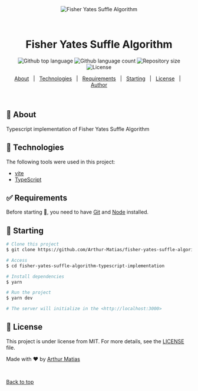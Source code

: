 <div align="center" id="top"> 
  <img src="./.github/app.gif" alt="Fisher Yates Suffle Algorithm" />

  &#xa0;

  <!-- <a href="https://fisheryatessufflealgorithmtypescriptimplementation.netlify.app">Demo</a> -->
</div>

<h1 align="center">Fisher Yates Suffle Algorithm</h1>

<p align="center">
  <img alt="Github top language" src="https://img.shields.io/github/languages/top/Arthur-Matias/fisher-yates-suffle-algorithm-typescript-implementation?color=56BEB8">

  <img alt="Github language count" src="https://img.shields.io/github/languages/count/Arthur-Matias/fisher-yates-suffle-algorithm-typescript-implementation?color=56BEB8">

  <img alt="Repository size" src="https://img.shields.io/github/repo-size/Arthur-Matias/fisher-yates-suffle-algorithm-typescript-implementation?color=56BEB8">

  <img alt="License" src="https://img.shields.io/github/license/Arthur-Matias/fisher-yates-suffle-algorithm-typescript-implementation?color=56BEB8">

  <!-- <img alt="Github issues" src="https://img.shields.io/github/issues/Arthur-Matias/fisher-yates-suffle-algorithm-typescript-implementation?color=56BEB8" /> -->

  <!-- <img alt="Github forks" src="https://img.shields.io/github/forks/Arthur-Matias/fisher-yates-suffle-algorithm-typescript-implementation?color=56BEB8" /> -->

  <!-- <img alt="Github stars" src="https://img.shields.io/github/stars/Arthur-Matias/fisher-yates-suffle-algorithm-typescript-implementation?color=56BEB8" /> -->
</p>

<!-- Status -->

<!-- <h4 align="center"> 
	🚧  Fisher Yates Suffle Algorithm Typescript Implementation 🚀 Under construction...  🚧
</h4> 

<hr> -->

<p align="center">
  <a href="#dart-about">About</a> &#xa0; | &#xa0; 
  <a href="#rocket-technologies">Technologies</a> &#xa0; | &#xa0;
  <a href="#white_check_mark-requirements">Requirements</a> &#xa0; | &#xa0;
  <a href="#checkered_flag-starting">Starting</a> &#xa0; | &#xa0;
  <a href="#memo-license">License</a> &#xa0; | &#xa0;
  <a href="https://github.com/Arthur-Matias" target="_blank">Author</a>
</p>

<br>

## :dart: About ##

Typescript implementation of Fisher Yates Suffle Algorithm

## :rocket: Technologies ##

The following tools were used in this project:

- [vite](https://vitejs.dev/)
- [TypeScript](https://www.typescriptlang.org/)

## :white_check_mark: Requirements ##

Before starting :checkered_flag:, you need to have [Git](https://git-scm.com) and [Node](https://nodejs.org/en/) installed.

## :checkered_flag: Starting ##

```bash
# Clone this project
$ git clone https://github.com/Arthur-Matias/fisher-yates-suffle-algorithm-typescript-implementation

# Access
$ cd fisher-yates-suffle-algorithm-typescript-implementation

# Install dependencies
$ yarn

# Run the project
$ yarn dev

# The server will initialize in the <http://localhost:3000>
```

## :memo: License ##

This project is under license from MIT. For more details, see the [LICENSE](LICENSE.md) file.


Made with :heart: by <a href="https://github.com/Arthur-Matias" target="_blank">Arthur Matias</a>

&#xa0;

<a href="#top">Back to top</a>
